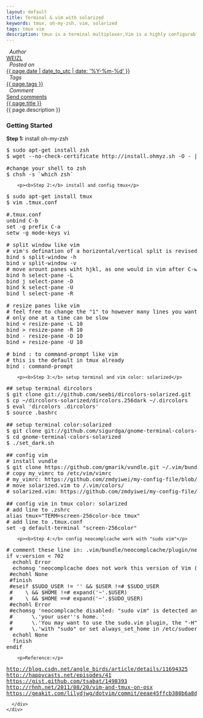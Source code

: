 ```yaml
---
layout: default 
title: Terminal & vim with solarized 
keywords: tmux, oh-my-zsh, vim, solarized 
tags: tmux vim
description: tmux is a terminal multiplexer,Vim is a highly configurable text editor.
---
```

<div class="article-container">
  <div class="blog-info blog-margin-bottom"> 
    <div class="blog-item-head">
      <div class="blog-item-pencil">
        <i class="fa fa-file-text fa-2x"></i>
      </div>
      <div class="blog-item-author">
        <i class="fa fa-user">&nbsp;&nbsp;Author</i>
        <div class="author-link">
          <a href="/">WEIZL</a>
        </div> 
      </div>
      <div class="blog-item-clock">
        <i class="fa fa-clock-o">&nbsp;&nbsp;Posted on</i>
        <div class="clock-link">
          <a href="/">{{ page.date | date_to_utc | date: '%Y-%m-%d' }}</a>
        </div> 
      </div>
      <div class="blog-item-tags">
        <i class="fa fa-tags">&nbsp;&nbsp;Tags</i>
        <div class="tag-link">
          <a href="/">{{ page.tags }}</a>
        </div> 
      </div>
      <div class="blog-item-comment">
        <i class="fa fa-comment">&nbsp;&nbsp;Comment</i>
        <div class="comment-link">
          <a href="/">Send comments</a>
        </div> 
      </div>
    </div>
    <div class="blog-item-info blog-padding-bottom">
      <div class="blog-item-title"><a href="{{ page.url }}">{{ page.title }}</a></div>
      <div class="blog-item-description">
        {{ page.description }}
      </div>
      <div class="blog-item-content">
        <h3>Getting Started</h3>
        <p><b>Step 1:</b> install oh-my-zsh</p>

<pre>
$ sudo apt-get install zsh 
$ wget --no-check-certificate http://install.ohmyz.sh -O - | sh

#change your shell to zsh
$ chsh -s `which zsh`
</pre>

        <p><b>Step 2:</b> install and config tmux</p>
<pre>
$ sudo apt-get install tmux 
$ vim .tmux.conf

#.tmux.conf
unbind C-b
set -g prefix C-a
setw -g mode-keys vi

# split window like vim
# vim's defination of a horizontal/vertical split is revised from tumx's
bind s split-window -h
bind v split-window -v
# move arount panes wiht hjkl, as one would in vim after C-w
bind h select-pane -L
bind j select-pane -D
bind k select-pane -U
bind l select-pane -R

# resize panes like vim
# feel free to change the "1" to however many lines you want to resize by,
# only one at a time can be slow
bind < resize-pane -L 10
bind > resize-pane -R 10
bind - resize-pane -D 10
bind + resize-pane -U 10

# bind : to command-prompt like vim
# this is the default in tmux already
bind : command-prompt
</pre>

        <p><b>Step 3:</b> setup terminal and vim color: solarized</p>

<pre>
## setup terminal dircolors 
$ git clone git://github.com/seebi/dircolors-solarized.git
$ cp ~/dircolors-solarized/dircolors.256dark ~/.dircolors
$ eval 'dircolors .dircolors'
$ source .bashrc

## setup terminal color:solarized 
$ git clone git://github.com/sigurdga/gnome-terminal-colors-solarized.git
$ cd gnome-terminal-colors-solarized
$ ./set_dark.sh

## config vim
# install vundle
$ git clone https://github.com/gmarik/vundle.git ~/.vim/bundle/vundle
# copy my_vimrc to /etc/vim/vimrc
# my_vimrc: https://github.com/zmdyiwei/my-config-file/blob/master/my_vimrc
# move solarized.vim to /.vim/colors/
# solarized.vim: https://github.com/zmdyiwei/my-config-file/blob/master/solarized.vim

## config vim in tmux color: solarized
# add line to .zshrc
alias tmux="TERM=screen-256color-bce tmux"
# add line to .tmux.conf
set -g default-terminal "screen-256color"
</pre>

        <p><b>Step 4:</b> config neocomplcache work with "sudo vim"</p>
<pre>
# comment these line in: .vim/bundle/neocomplcache/plugin/neocomplcache.vim
if v:version < 702  
  echohl Error  
  echomsg 'neocomplcache does not work this version of Vim (' . v:version . ').'  
 #echohl None  
 #finish  
 #eseif $SUDO_USER != '' && $USER !=# $SUDO_USER  
 #    \ && $HOME !=# expand('~'.$USER)  
 #    \ && $HOME ==# expand('~'.$SUDO_USER)  
 #echohl Error  
 #echomsg 'neocomplcache disabled: "sudo vim" is detected and $HOME is set to '  
 #      \.'your user''s home. '  
 #      \.'You may want to use the sudo.vim plugin, the "-H" option '  
 #      \.'with "sudo" or set always_set_home in /etc/sudoers instead.'  
  echohl None  
  finish  
endif  
</pre>
        <p>Reference:</p> 
<pre>
<a href="http://blog.csdn.net/angle_birds/article/details/11694325">http://blog.csdn.net/angle_birds/article/details/11694325</a>
<a href="http://happycasts.net/episodes/41">http://happycasts.net/episodes/41</a>
<a href="https://gist.github.com/tsabat/1498393">https://gist.github.com/tsabat/1498393</a>
<a href="http://rhnh.net/2011/08/20/vim-and-tmux-on-osx">http://rhnh.net/2011/08/20/vim-and-tmux-on-osx</a>
<a href="https://geakit.com/lilydjwg/dotvim/commit/eeae45ffcb380b6a8d5643f8a3c052c61bbf694e">https://geakit.com/lilydjwg/dotvim/commit/eeae45ffcb380b6a8d5643f8a3c052c61bbf694e</a>
</pre>

      </div>
    </div>
  </div>
</div>
